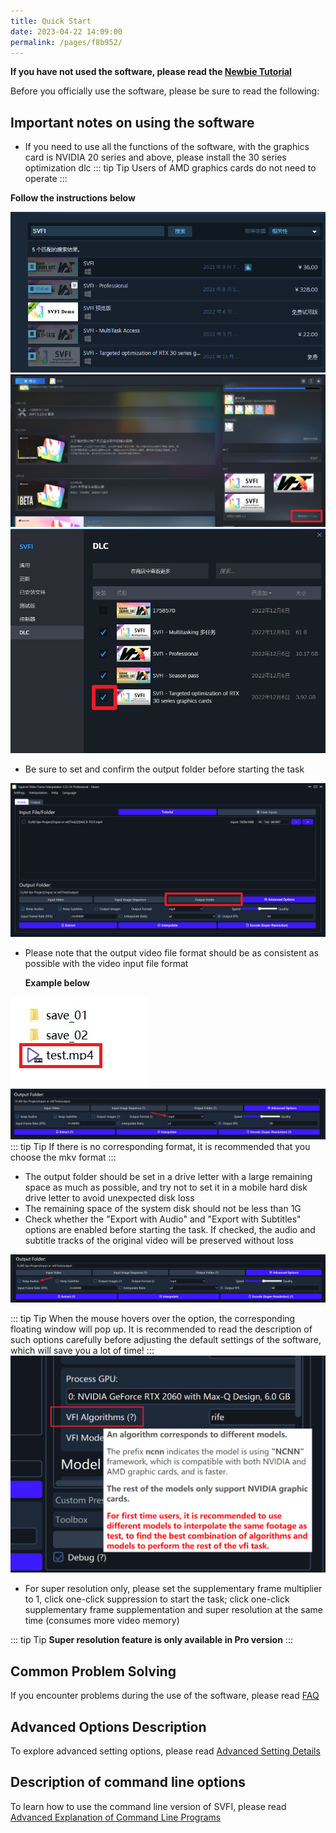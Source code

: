 ```yaml
---
title: Quick Start
date: 2023-04-22 14:09:00
permalink: /pages/f8b952/
---
```



**If you have not used the software, please read the [Newbie Tutorial](/pages/0e988c)**

Before you officially use the software, please be sure to read the following:

## Important notes on using the software

- If you need to use all the functions of the software, with the graphics card is NVIDIA 20 series and above, please install the 30 series optimization dlc
::: tip Tip
Users of AMD graphics cards do not need to operate
:::

**Follow the instructions below**

![img](/Statics/UserGuide/28.png)
![img](/Statics/UserGuide/29.png)
![img](/Statics/UserGuide/30.png)


- Be sure to set and confirm the output folder before starting the task

![img](/Statics/UserGuide/31_en.png)

- Please note that the output video file format should be as consistent as possible with the video input file format
  
    **Example below**

![img](/Statics/UserGuide/1_en.png)
![img](/Statics/UserGuide/2_en.png)
::: tip Tip
If there is no corresponding format, it is recommended that you choose the mkv format
:::
- The output folder should be set in a drive letter with a large remaining space as much as possible, and try not to set it in a mobile hard disk drive letter to avoid unexpected disk loss
- The remaining space of the system disk should not be less than 1G
- Check whether the "Export with Audio" and "Export with Subtitles" options are enabled before starting the task. If checked, the audio and subtitle tracks of the original video will be preserved without loss

![img](/Statics/UserGuide/3_en.png)

::: tip Tip
When the mouse hovers over the option, the corresponding floating window will pop up. It is recommended to read the description of such options carefully before adjusting the default settings of the software, which will save you a lot of time!
:::
![img](/Statics/UserGuide/4_en.png)

- For super resolution only, please set the supplementary frame multiplier to 1, click one-click suppression to start the task; click one-click supplementary frame supplementation and super resolution at the same time (consumes more video memory)

::: tip Tip
**Super resolution feature is only available in Pro version**
:::

## Common Problem Solving

If you encounter problems during the use of the software, please read [FAQ](/pages/9cc27d)

## Advanced Options Description

To explore advanced setting options, please read [Advanced Setting Details](/pages/052617/)

## Description of command line options

To learn how to use the command line version of SVFI, please read [Advanced Explanation of Command Line Programs](/pages/ceb849/)